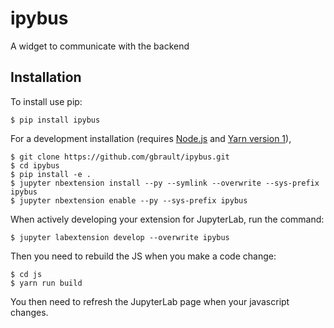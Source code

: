 ipybus
===============================

A widget to communicate with the backend

Installation
------------

To install use pip:

    $ pip install ipybus

For a development installation (requires [Node.js](https://nodejs.org) and [Yarn version 1](https://classic.yarnpkg.com/)),

    $ git clone https://github.com/gbrault/ipybus.git
    $ cd ipybus
    $ pip install -e .
    $ jupyter nbextension install --py --symlink --overwrite --sys-prefix ipybus
    $ jupyter nbextension enable --py --sys-prefix ipybus

When actively developing your extension for JupyterLab, run the command:

    $ jupyter labextension develop --overwrite ipybus

Then you need to rebuild the JS when you make a code change:

    $ cd js
    $ yarn run build

You then need to refresh the JupyterLab page when your javascript changes.
